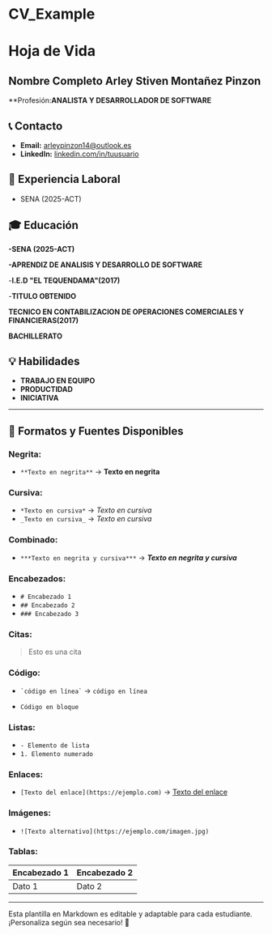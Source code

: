 # CV_Example
# Hoja de Vida

## Nombre Completo  Arley Stiven Montañez Pinzon

**Profesión:**ANALISTA Y DESARROLLADOR DE SOFTWARE**

## 📞 Contacto
- **Email:** [arleypinzon14@outlook.es](mailto:arleypinzon14@outlook.es)
- **LinkedIn:** [linkedin.com/in/tuusuario](https://linkedin.com/in/tuusuario)

## 🏢 Experiencia Laboral
- SENA (2025-ACT)
  
## 🎓 Educación
**-SENA (2025-ACT)**

**-APRENDIZ DE ANALISIS Y DESARROLLO DE SOFTWARE**

-**I.E.D "EL TEQUENDAMA"(2017)**

-**TITULO OBTENIDO**

**TECNICO EN CONTABILIZACION DE OPERACIONES COMERCIALES Y FINANCIERAS(2017)**

**BACHILLERATO**

## 💡 Habilidades
- **TRABAJO EN EQUIPO**
- **PRODUCTIDAD**
- **INICIATIVA**

---

## 🎨 Formatos y Fuentes Disponibles

### **Negrita:**
- `**Texto en negrita**` → **Texto en negrita**

### **Cursiva:**
- `*Texto en cursiva*` → *Texto en cursiva*
- `_Texto en cursiva_` → _Texto en cursiva_

### **Combinado:**
- `***Texto en negrita y cursiva***` → ***Texto en negrita y cursiva***

### **Encabezados:**
- `# Encabezado 1`
- `## Encabezado 2`
- `### Encabezado 3`

### **Citas:**
> Esto es una cita

### **Código:**
- `` `código en línea` `` → `código en línea`
- ```
  Código en bloque
  ```

### **Listas:**
- `- Elemento de lista`
- `1. Elemento numerado`

### **Enlaces:**
- `[Texto del enlace](https://ejemplo.com)` → [Texto del enlace](https://ejemplo.com)

### **Imágenes:**
- `![Texto alternativo](https://ejemplo.com/imagen.jpg)`

### **Tablas:**
| Encabezado 1 | Encabezado 2 |
|-------------|-------------|
| Dato 1     | Dato 2      |

---

Esta plantilla en Markdown es editable y adaptable para cada estudiante. ¡Personaliza según sea necesario! 🎯

